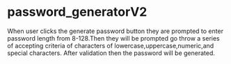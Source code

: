 # password_generatorV2
When user clicks the generate password button they are prompted to enter password length from 8-128.Then they will be prompted
go throw a series of accepting criteria of characters of lowercase,uppercase,numeric,and special characters. After validation then the password will be generated.  
